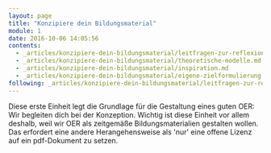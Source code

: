 ```yaml
---
layout: page
title: "Konzipiere dein Bildungsmaterial"
module: 1
date: 2016-10-06 14:05:56
contents:
  - _articles/konzipiere-dein-bildungsmaterial/leitfragen-zur-reflexion.md
  - _articles/konzipiere-dein-bildungsmaterial/theoretische-modelle.md
  - _articles/konzipiere-dein-bildungsmaterial/inspiration.md
  - _articles/konzipiere-dein-bildungsmaterial/eigene-zielformulierung.md
following: _articles/konzipiere-dein-bildungsmaterial/leitfragen-zur-reflexion.md
---
```


Diese erste Einheit legt die Grundlage für die Gestaltung eines guten OER: Wir begleiten dich bei der Konzeption. Wichtig ist diese Einheit vor allem deshalb, weil wir OER als zeitgemäße Bildungsmaterialien gestalten wollen. Das erfordert eine andere Herangehensweise als 'nur' eine offene Lizenz auf ein pdf-Dokument zu setzen.
